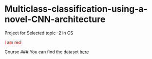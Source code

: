 # Multiclass-classification-using-a-novel-CNN-architecture
Project for Selected topic -2 in CS 
<p style="color:red;">I am red</p> Course
### You can find the dataset <a href="https://drive.google.com/drive/folders/1F2jmLwFdt_mHFAAw6DpxdPVIkAyYxoZt?usp=sharing">here</a>
